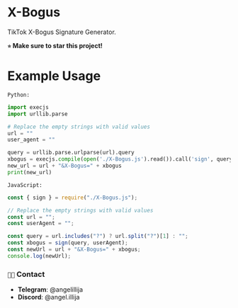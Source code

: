 # X-Bogus
TikTok X-Bogus Signature Generator.


**`⭐` Make sure to star this project!**

# Example Usage 
`Python:`
```py
import execjs    
import urllib.parse

# Replace the empty strings with valid values
url = ""
user_agent = ""

query = urllib.parse.urlparse(url).query
xbogus = execjs.compile(open('./X-Bogus.js').read()).call('sign', query, user_agent)
new_url = url + "&X-Bogus=" + xbogus
print(new_url)
```
`JavaScript:`
```js
const { sign } = require("./X-Bogus.js");

// Replace the empty strings with valid values
const url = "";
const userAgent = "";

const query = url.includes("?") ? url.split("?")[1] : "";
const xbogus = sign(query, userAgent);
const newUrl = url + "&X-Bogus=" + xbogus;
console.log(newUrl);
```
### `👨‍💻` Contact
- **Telegram**: @angelillija
- **Discord**: @angel.illija
